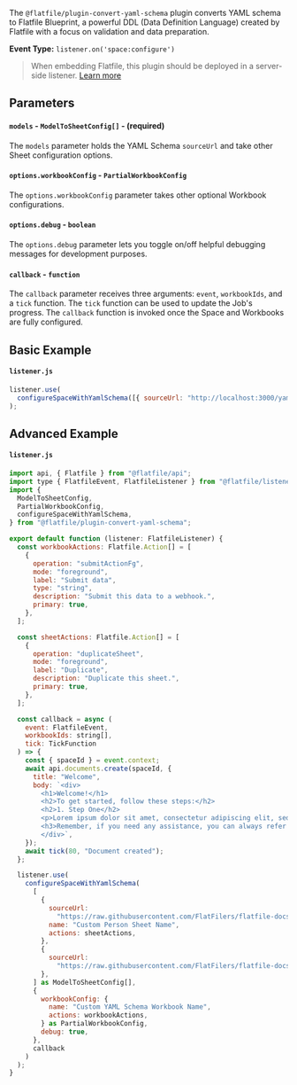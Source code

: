 <!-- START_INFOCARD -->

The `@flatfile/plugin-convert-yaml-schema` plugin converts YAML schema to
Flatfile Blueprint, a powerful DDL (Data Definition Language) created 
by Flatfile with a focus on validation and data preparation.

**Event Type:**
`listener.on('space:configure')`

<!-- END_INFOCARD -->


> When embedding Flatfile, this plugin should be deployed in a server-side listener. [Learn more](/docs/orchestration/listeners#listener-types)



## Parameters

#### `models` - `ModelToSheetConfig[]` - (required)
The `models` parameter holds the YAML Schema `sourceUrl` and take other Sheet configuration options.


#### `options.workbookConfig` - `PartialWorkbookConfig`
The `options.workbookConfig` parameter takes other optional Workbook configurations.


#### `options.debug` - `boolean`
The `options.debug` parameter lets you toggle on/off helpful debugging messages for development purposes.


#### `callback` - `function`
The `callback` parameter receives three arguments: `event`, `workbookIds`, and
a `tick` function. The `tick` function can be used to update the Job's
progress. The `callback` function is invoked once the Space and Workbooks are
fully configured.




## Basic Example

#### `listener.js`

```js listener.js
listener.use(
  configureSpaceWithYamlSchema([{ sourceUrl: "http://localhost:3000/yaml" }])
);
```



## Advanced Example

#### `listener.js`

```js listener.js
import api, { Flatfile } from "@flatfile/api";
import type { FlatfileEvent, FlatfileListener } from "@flatfile/listener";
import {
  ModelToSheetConfig,
  PartialWorkbookConfig,
  configureSpaceWithYamlSchema,
} from "@flatfile/plugin-convert-yaml-schema";

export default function (listener: FlatfileListener) {
  const workbookActions: Flatfile.Action[] = [
    {
      operation: "submitActionFg",
      mode: "foreground",
      label: "Submit data",
      type: "string",
      description: "Submit this data to a webhook.",
      primary: true,
    },
  ];

  const sheetActions: Flatfile.Action[] = [
    {
      operation: "duplicateSheet",
      mode: "foreground",
      label: "Duplicate",
      description: "Duplicate this sheet.",
      primary: true,
    },
  ];

  const callback = async (
    event: FlatfileEvent,
    workbookIds: string[],
    tick: TickFunction
  ) => {
    const { spaceId } = event.context;
    await api.documents.create(spaceId, {
      title: "Welcome",
      body: `<div>
        <h1>Welcome!</h1>
        <h2>To get started, follow these steps:</h2>
        <h2>1. Step One</h2>
        <p>Lorem ipsum dolor sit amet, consectetur adipiscing elit, sed do eiusmod tempor incididunt ut labore et dolore magna aliqua. Ut enim ad minim veniam, quis nostrud exercitation ullamco laboris nisi ut aliquip ex ea commodo consequat. Duis aute irure dolor in reprehenderit in voluptate velit esse cillum dolore eu fugiat nulla pariatur.</p>
        <h3>Remember, if you need any assistance, you can always refer back to this page by clicking "Welcome" in the left-hand sidebar!</h3>
        </div>`,
    });
    await tick(80, "Document created");
  };

  listener.use(
    configureSpaceWithYamlSchema(
      [
        {
          sourceUrl:
            "https://raw.githubusercontent.com/FlatFilers/flatfile-docs-kitchen-sink/main/typescript/fetch-schemas/example-schemas/yaml/person.yml",
          name: "Custom Person Sheet Name",
          actions: sheetActions,
        },
        {
          sourceUrl:
            "https://raw.githubusercontent.com/FlatFilers/flatfile-docs-kitchen-sink/main/typescript/fetch-schemas/example-schemas/yaml/product.yml",
        },
      ] as ModelToSheetConfig[],
      {
        workbookConfig: {
          name: "Custom YAML Schema Workbook Name",
          actions: workbookActions,
        } as PartialWorkbookConfig,
        debug: true,
      },
      callback
    )
  );
}
```